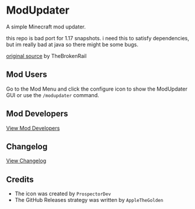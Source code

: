# ModUpdater
A simple Minecraft mod updater.

this repo is bad port for 1.17 snapshots.
i need this to satisfy dependencies, but im really bad at java so there might be some bugs.
 
[original source](https://gitea.thebrokenrail.com/TheBrokenRail/ModUpdater) by TheBrokenRail

## Mod Users
Go to the Mod Menu and click the configure icon to show the ModUpdater GUI or use the ```/modupdater``` command.

## Mod Developers
[View Mod Developers](MOD_DEVELOPER.md)

## Changelog
[View Changelog](CHANGELOG.md)

## Credits
- The icon was created by ``ProspectorDev``
- The GitHub Releases strategy was written by ``AppleTheGolden``